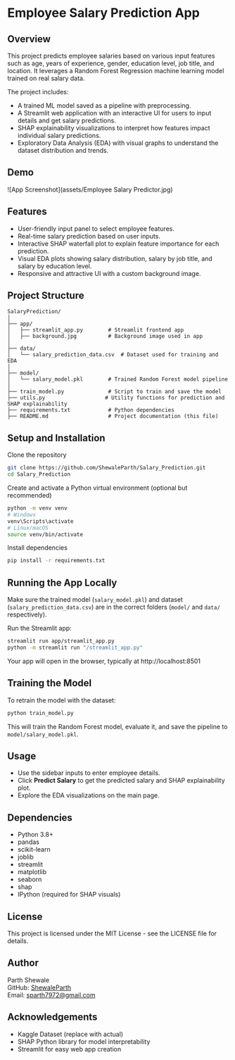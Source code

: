 
# Employee Salary Prediction App

## Overview
This project predicts employee salaries based on various input features such as age, years of experience, gender, education level, job title, and location. It leverages a Random Forest Regression machine learning model trained on real salary data.

The project includes:

- A trained ML model saved as a pipeline with preprocessing.
- A Streamlit web application with an interactive UI for users to input details and get salary predictions.
- SHAP explainability visualizations to interpret how features impact individual salary predictions.
- Exploratory Data Analysis (EDA) with visual graphs to understand the dataset distribution and trends.

## Demo
![App Screenshot](assets/Employee Salary Predictor.jpg)

## Features
- User-friendly input panel to select employee features.
- Real-time salary prediction based on user inputs.
- Interactive SHAP waterfall plot to explain feature importance for each prediction.
- Visual EDA plots showing salary distribution, salary by job title, and salary by education level.
- Responsive and attractive UI with a custom background image.

## Project Structure
```
SalaryPrediction/
│
├── app/
│   ├── streamlit_app.py        # Streamlit frontend app
│   ├── background.jpg          # Background image used in app
│
├── data/
│   └── salary_prediction_data.csv  # Dataset used for training and EDA
│
├── model/
│   └── salary_model.pkl        # Trained Random Forest model pipeline
│
├── train_model.py              # Script to train and save the model
├── utils.py                   # Utility functions for prediction and SHAP explainability
├── requirements.txt            # Python dependencies
├── README.md                   # Project documentation (this file)
```

## Setup and Installation
Clone the repository
```bash
git clone https://github.com/ShewaleParth/Salary_Prediction.git
cd Salary_Prediction
```

Create and activate a Python virtual environment (optional but recommended)
```bash
python -m venv venv
# Windows
venv\Scripts\activate
# Linux/macOS
source venv/bin/activate
```

Install dependencies
```bash
pip install -r requirements.txt
```

## Running the App Locally
Make sure the trained model (`salary_model.pkl`) and dataset (`salary_prediction_data.csv`) are in the correct folders (`model/` and `data/` respectively).

Run the Streamlit app:
```bash
streamlit run app/streamlit_app.py
python -m streamlit run "/streamlit_app.py"

```

Your app will open in the browser, typically at http://localhost:8501

## Training the Model
To retrain the model with the dataset:
```bash
python train_model.py
```

This will train the Random Forest model, evaluate it, and save the pipeline to `model/salary_model.pkl`.

## Usage
- Use the sidebar inputs to enter employee details.
- Click **Predict Salary** to get the predicted salary and SHAP explainability plot.
- Explore the EDA visualizations on the main page.

## Dependencies
- Python 3.8+
- pandas
- scikit-learn
- joblib
- streamlit
- matplotlib
- seaborn
- shap
- IPython (required for SHAP visuals)

## License
This project is licensed under the MIT License - see the LICENSE file for details.

## Author
Parth Shewale  
GitHub: [ShewaleParth](https://github.com/ShewaleParth)  
Email: sparth7972@gmail.com

## Acknowledgements
- Kaggle Dataset (replace with actual)
- SHAP Python library for model interpretability
- Streamlit for easy web app creation
